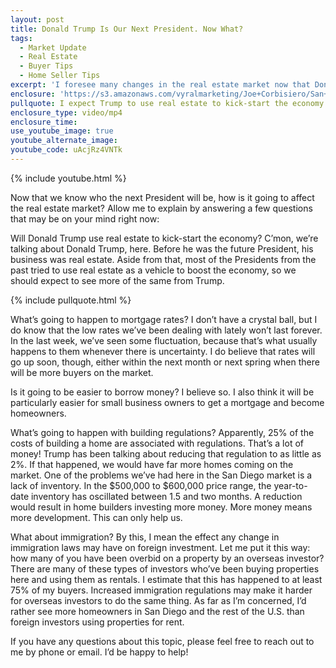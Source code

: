 ```yaml
---
layout: post
title: Donald Trump Is Our Next President. Now What?
tags:
  - Market Update
  - Real Estate
  - Buyer Tips
  - Home Seller Tips
excerpt: 'I foresee many changes in the real estate market now that Donald Trump has been elected President. Most of them, I believe, can be beneficial to homeowners.'
enclosure: 'https://s3.amazonaws.com/vyralmarketing/Joe+Corbisiero/San+Diego+Real+Estate+Trump%27s+Effect+on+the+Real+Estate+Market.mp4'
pullquote: I expect Trump to use real estate to kick-start the economy.
enclosure_type: video/mp4
enclosure_time:
use_youtube_image: true
youtube_alternate_image:
youtube_code: uAcjRz4VNTk
---
```



{% include youtube.html %}

Now that we know who the next President will be, how is it going to affect the real estate market? Allow me to explain by answering a few questions that may be on your mind right now:

Will Donald Trump use real estate to kick-start the economy? C’mon, we’re talking about Donald Trump, here. Before he was the future President, his business was real estate. Aside from that, most of the Presidents from the past tried to use real estate as a vehicle to boost the economy, so we should expect to see more of the same from Trump.

{% include pullquote.html %}

What’s going to happen to mortgage rates? I don’t have a crystal ball, but I do know that the low rates we’ve been dealing with lately won’t last forever. In the last week, we’ve seen some fluctuation, because that’s what usually happens to them whenever there is uncertainty. I do believe that rates will go up soon, though, either within the next month or next spring when there will be more buyers on the market.

Is it going to be easier to borrow money? I believe so. I also think it will be particularly easier for small business owners to get a mortgage and become homeowners.

What’s going to happen with building regulations? Apparently, 25% of the costs of building a home are associated with regulations. That’s a lot of money! Trump has been talking about reducing that regulation to as little as 2%. If that happened, we would have far more homes coming on the market. One of the problems we’ve had here in the San Diego market is a lack of inventory. In the $500,000 to $600,000 price range, the year-to-date inventory has oscillated between 1.5 and two months. A reduction would result in home builders investing more money. More money means more development. This can only help us.

What about immigration? By this, I mean the effect any change in immigration laws may have on foreign investment. Let me put it this way: how many of you have been overbid on a property by an overseas investor? There are many of these types of investors who’ve been buying properties here and using them as rentals. I estimate that this has happened to at least 75% of my buyers. Increased immigration regulations may make it harder for overseas investors to do the same thing. As far as I’m concerned, I’d rather see more homeowners in San Diego and the rest of the U.S. than foreign investors using properties for rent.

If you have any questions about this topic, please feel free to reach out to me by phone or email. I’d be happy to help!